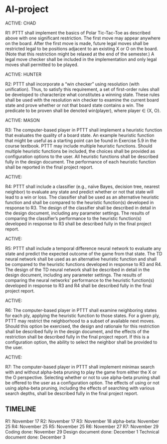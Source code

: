 AI-project
==========
ACTIVE: CHAD

R1: PTTT shall implement the basics of Polar Tic-Tac-Toe as described above with
one significant restriction. The first move may appear anywhere on the board. After
the first move is made, future legal moves shall be restricted legal to be positions
adjacent to an existing X or O on the board. (Note that this restriction might be
relaxed at the end of the semester.) A legal move checker shall be included in the
implementation and only legal moves shall permitted to be played.

ACTIVE: HUNTER

R2: PTTT shall incorporate a “win checker” using resolution (with unification). Thus,
to satisfy this requirement, a set of first-order rules shall be developed to characterize
what constitutes a winning state. These rules shall be used with the resolution win
checker to examine the current board state and prove whether or not that board state
contains a win. The predicate to be proven shall be denoted win(player), where
player ∈ {X, O}.

ACTIVE: MASON

R3: The computer-based player in PTTT shall implement a heuristic function that
evaluates the quality of a board state. An example heuristic function that might
be useful as a starting point can be found in Exercise 5.9 in the course textbook.
PTTT may include multiple heuristic functions. Should multiple heuristic functions
be included, the choices shall be provided as configuration options to the user. All
heuristic functions shall be described fully in the design document. The performance
of each heuristic function shall be reported in the final project report.

ACTIVE:

R4: PTTT shall include a classifier (e.g., naïve Bayes, decision tree, nearest neighbor)
to evaluate any state and predict whether or not that state will lead to a win or loss.
The classifier shall be used as an alternative heuristic function and shall be compared to
the heuristic function(s) developed in response to R3. The design of the classifier shall
be described in detail in the design document, including any parameter settings. The
results of comparing the classifier’s performance to the heuristic function(s) developed
in response to R3 shall be described fully in the final project report.

ACTIVE:

R5: PTTT shall include a temporal difference neural network to evaluate any state
and predict the expected outcome of the game from that state. The TD neural network
shall be used as an alternative heuristic function and shall be compared to the heuristic
functions developed in response to R3 and R4. The design of the TD neural network
shall be described in detail in the design document, including any parameter settings.
The results of comparing the neural networks’ performance to the heuristic function(s)
developed in response to R3 and R4 shall be described fully in the final project report.

ACTIVE:

R6: The computer-based player in PTTT shall examine neighboring states for each ply,
applying the heuristic function to those states. For a given ply, PTTT may restrict the
neighborhood to a subset of available next moves. Should this option be exercised, the
design and rationale for this restriction shall be described fully in the design document,
and the effects of the restriction shall be described fully in the final project report. If
this is a configuration option, the ability to select the neighbor shall be provided to
the user.

ACTIVE:

R7: The computer-based player in PTTT shall implement minimax search with and
without alpha-beta pruning to play the game from either the X or the O perspective.
Selecting whether or not to use alpha-beta pruning shall be offered to the user as a
configuration option. The effects of using or not using alpha-beta pruning, including
the effects of searching with various search depths, shall be described fully in the final
project report.

TIMELINE
----------------------------------------------------------------------------------------------------------------------------
R1: November 17
R2: November 17
R3: November 18
alpha-beta: November 25
R4: November 25
R5: November 25
R6: November 27
R7: November 29
Coding done: November 29
Design document done: December 1
Technical document done: December 3
